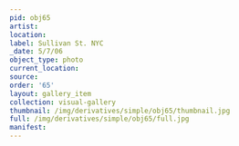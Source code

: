 ```yaml
---
pid: obj65
artist: 
location: 
label: Sullivan St. NYC
_date: 5/7/06
object_type: photo
current_location: 
source: 
order: '65'
layout: gallery_item
collection: visual-gallery
thumbnail: /img/derivatives/simple/obj65/thumbnail.jpg
full: /img/derivatives/simple/obj65/full.jpg
manifest: 
---
```


